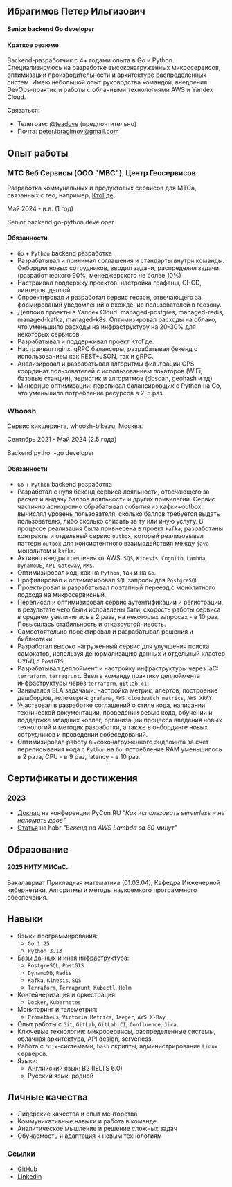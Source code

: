 ## Ибрагимов Петер Ильгизович
#### Senior backend Go developer

#### Краткое резюме
Backend-разработчик с 4+ годами опыта в Go и Python. Специализируюсь на разработке высоконагруженных микросервисов, оптимизации производительности и архитектуре распределенных систем. Имею небольшой опыт руководства командой, внедрения DevOps-практик и работы с облачными технологиями AWS и Yandex Cloud.

Связаться:
- Телеграм: [@teadove](https://t.me/teadove) (предпочтительно)
- Почта: [peter.ibragimov@gmail.com](mailto:peter.ibragimov@gmail.com)

## Опыт работы

### МТС Веб Сервисы (ООО "МВС"), Центр Геосервисов
Разработка коммунальных и продуктовых сервисов для МТСа, связанных с гео, например, [КтоГде](https://media.mts.ru/technologies/205849-mts-kto-gde).

Май 2024 - н.в. (1 год)

Senior backend go-python developer
 
#### Обязанности
- `Go` + `Python` backend разработка
- Разрабатывал и принимал соглашения и стандарты внутри команды. Онбордил новых сотрудников, вводил задачи, распределял задачи. (разработческого 90%, менеджерского не более 10%)
- Настраивал поддержку проектов: настройка графаны, CI-CD, линтеров, деплой. 
- Спроектировал и разработал сервис геозон, отвечающего за формирований уведомлений о вхождение пользователей в геозону.
- Деплоил проекты в Yandex Cloud: managed-postgres, managed-redis, managed-kafka, managed-k8s. Оптимизировал расходы на облако, что уменьшило расходы на инфраструктуру на 20-30% для некоторых сервисов. 
- Разрабатывал и поддерживал проект КтоГде. 
- Настраивал nginx, gRPC балансеры, разрабатывал бекенд с использованием как REST+JSON, так и gRPC.
- Анализировал и разрабатывал алгоритмы фильтрации GPS координат пользователей с использованием локаторов (WiFi, базовые станции), эвристик и алгоритмов (dbscan, geohash и тд)
- Минорные оптимизации: переписал балансировщик с Python на Go, что уменьшило потребление ресурсов в 2-5 раз. 

### Whoosh
Сервис кикшеринга, whoosh-bike.ru, Москва.

Сентябрь 2021 - Май 2024 (2.5 года)

Backend python-go developer

#### Обязанности
- `Go` + `Python` backend разработка
- Разработал с нуля бекенд сервиса лояльности, отвечающего за расчет и выдачу баллов лояльности и других привилегий. Сервис частично асинхронно обрабатывал события из кафки+outbox, вычислял уровень пользователя, сколько баллов требуется выдать пользователю, либо сколько списать за ту или иную услугу. В процессе реализация была привнесена в проект `kafka`, разработаны контракты и отдельный сервис `outbox`, который реализовывал паттерн `outbox` для консистентного взаимодействия между `java` монолитом и `kafka`. 
- Активно внедрял решения от AWS: `SQS`, `Kinesis`, `Cognito`, `Lambda`, `DynamoDB`, `API Gateway`, `MKS`.
- Оптимизировал код, как на `Python`, так и на `Go`. 
- Профилировал и оптимизировал `SQL` запросы для `PostgreSQL`. 
- Проектировал и разрабатывал поэтапный переезд с монолитного подхода на микросервисный. 
- Переписал и оптимизировал сервис аутентификации и регистрации, в результате чего были исправлены баги, скорость работы сервиса в среднем увеличилась в 2 раза, на некоторых запросах - в 10 раз. Повысилась стабильность и отказоустойчивость. 
- Самостоятельно проектировал и разрабатывал решения и библиотеки.
- Разработал высоко нагруженный сервис для улучшения поиска самокатов, используя денормализацию данных и отдельный кластер СУБД с `PostGIS`.
- Разрабатывал деплоймент и настройку инфраструктуры через  IaC: `terraform`, `terragrunt`. Ввел в команду практику деплоймента инфраструктуры через  `terraform`, `gitlab-ci`.
- Занимался  SLA  задачами: настройка метрик, алертов, построение дашбордов, телемерия: `grafana`, `AWS cloudwatch metrics`, `AWS XRAY`.
- Участвовал в разработке соглашений о стиле кода, написании технической документации, проведении ревью кода, обучении и поддержке младших коллег, организации процесса введения новых технологий и методик разработки, а также в онбординге новых сотрудников и проведении собеседований.
- Оптимизировал работу высоконагруженного эндпоинта за счет переписывания кода с `Python` на `Go`: потребление RAM уменьшилось в 2 раза, CPU - в 9 раз, latency - в 10 раз.

## Сертификаты и достижения

### 2023
- [Доклад](https://www.youtube.com/watch?v=cSZrWpyNlfI) на конференции PyCon RU _"Как использовать serverless и не наломать дров"_
- [Статья](https://habr.com/ru/companies/whoosh/articles/728926/) на habr _"Бекенд на AWS Lambda за 60 минут"_

## Образование

#### 2025 НИТУ МИСиС.
Бакалавриат Прикладная математика (01.03.04), Кафедра Инженерной кибернетики, Алгоритмы и методы наукоемкого программного обеспечения.

## Навыки
- Языки программирования:
	- `Go 1.25`
	- `Python 3.13`
- Базы данных и иная инфраструктура:
	- `PostgreSQL`, `PostGIS`
	- `DynamoDB`, `Redis`
	- `Kafka`, `Kinesis`, `SQS`
	- `Terraform`, `Terragrunt`, `Kubectl`, `Helm`
- Контейнеризация и оркестрация:
	- `Docker`, `Kubernetes`
- Мониторинг и телеметрия:
	- `Prometheus`, `Victoria Metrics`, `Jaeger`, `AWS X-Ray`
- Опыт работы с `Git`, `GitLab`, `GitLab CI`, `Confluence`, `Jira`.
- Ключевые технологии: микросервисы, распределенные системы, облачная архитектура, API design, serverless.
- Работа с `*nix`-системами, `bash` скрипты, администрирование `Linux` серверов.
- Языки: 
	- Английский язык: B2 (IELTS 6.0)
	- Русский язык: родной

## Личные качества
- Лидерские качества и опыт менторства
- Коммуникативные навыки и работа в команде
- Аналитическое мышление и решение сложных задач
- Обучаемость и адаптация к новым технологиям

### Ссылки
- [GitHub](https://github.com/TeaDove/)
- [LinkedIn](https://www.linkedin.com/in/peter-ibragimov-7907871b7/)
